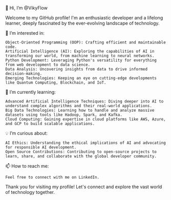 👋 Hi, I’m @VikyFlow

Welcome to my GitHub profile! I'm an enthusiastic developer and a lifelong learner, deeply fascinated by the ever-evolving landscape of technology.

👀 I’m interested in:

    Object-Oriented Programming (OOP): Crafting efficient and maintainable code.
    Artificial Intelligence (AI): Exploring the capabilities of AI in transforming our world, from machine learning to neural networks.
    Python Development: Leveraging Python's versatility for everything from web development to data science.
    Data Analysis: Uncovering insights from data to drive informed decision-making.
    Emerging Technologies: Keeping an eye on cutting-edge developments like Quantum Computing, Blockchain, and IoT.

🌱 I’m currently learning:

    Advanced Artificial Intelligence Techniques: Diving deeper into AI to understand complex algorithms and their real-world applications.
    Big Data Technologies: Learning how to handle and analyze massive datasets using tools like Hadoop, Spark, and Kafka.
    Cloud Computing: Gaining expertise in cloud platforms like AWS, Azure, and GCP to build scalable applications.

💡 I’m curious about:

    AI Ethics: Understanding the ethical implications of AI and advocating for responsible AI development.
    Open Source Contributions: Contributing to open-source projects to learn, share, and collaborate with the global developer community.

📫 How to reach me:

    Feel free to connect with me on LinkedIn.

Thank you for visiting my profile! Let's connect and explore the vast world of technology together.

